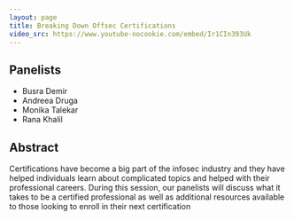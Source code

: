 ```yaml
---
layout: page
title: Breaking Down Offsec Certifications
video_src: https://www.youtube-nocookie.com/embed/Ir1CIn393Uk
---
```


Panelists
-----------------
- Busra Demir 
- Andreea Druga
- Monika Talekar
- Rana Khalil

Abstract
-----------------
Certifications have become a big part of the infosec industry and they have helped individuals learn about complicated topics and helped with their professional careers. During this session, our panelists will discuss what it takes to be a certified professional as well as additional resources available to those looking to enroll in their next certification